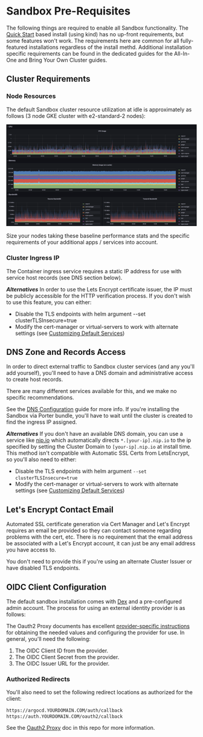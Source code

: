 # Sandbox Pre-Requisites

The following things are required to enable all Sandbox functionality. The [Quick Start](quick-start.md) based
install (using kind) has no up-front requirements, but some features won't work. The requirements here are common
for all fully-featured installations regardless of the install methd. Additional installation specific
requirements can be found in the dedicated guides for the All-In-One and Bring Your Own Cluster guides.

## Cluster Requirements

### Node Resources

The default Sandbox cluster resource utilization at idle is approximately as follows (3 node GKE cluster with e2-standard-2 nodes):

![Resource Utilization](../img/sandbox-resources.png)

Size your nodes taking these baseline performance stats and the specific requirements of your additional apps / services into account.


### Cluster Ingress IP

The Container ingress service requires a static IP address for use with service host records (see DNS section below).

***Alternatives***
In order to use the Lets Encrypt certificate issuer, the IP must be publicly accessible for the HTTP verification process.
If you don't wish to use this feature, you can either:

* Disable the TLS endpoints with helm argument --set clusterTLSInsecure=true
* Modify the cert-manager or virtual-servers to work with alternate settings (see [Customizing Default Services](customization/default-services.md))


## DNS Zone and Records Access

In order to direct external traffic to Sandbox cluster services (and any you'll add
yourself), you'll need to have a DNS domain and administrative access to create host records.

There are many different services available for this, and we make no specific recommendations.

See the [DNS Configuration](dns.md) guide for more info. If you're installing the Sandbox via Porter bundle,
you'll have to wait until the cluster is created to find the ingress IP assigned.

***Alternatives***
If you don't have an available DNS domain, you can use a service like [nip.io](https://nip.io) which automatically
directs `*.[your-ip].nip.io` to the ip specified by setting the Cluster Domain to `[your-ip].nip.io` at install time.
This method isn't compatible with Automatic SSL Certs from LetsEncrypt, so you'll also need to either:

* Disable the TLS endpoints with helm argument `--set clusterTLSInsecure=true`
* Modify the cert-manager or virtual-servers to work with alternate settings (see [Customizing Default Services](customization/default-services.md))

## Let's Encrypt Contact Email

Automated SSL certificate generation via Cert Manager and Let's Encrypt requires an
email be provided so they can contact someone regarding problems with the cert, etc.
There is no requirement that the email address be associated with a Let's Encrypt account, it
can just be any email address you have access to.

You don't need to provide this if you're using an alternate Cluster Issuer or have disabled TLS endpoints.

## OIDC Client Configuration

The default sandbox installation comes with [Dex](https://https://dexidp.io/) and a pre-configured admin account. The process for using an external
identity provider is as follows:

The Oauth2 Proxy documents has excellent [provider-specific instructions](https://oauth2-proxy.github.io/oauth2-proxy/docs/configuration/oauth_provider)
for obtaining the needed values and configuring the provider for use. In general, you'll need the following:

1. The OIDC Client ID from the provider.
2. The OIDC Client Secret from the provider.
3. The OIDC Issuer URL for the provider.

### Authorized Redirects

You'll also need to set the following redirect locations as authorized for the client:

```text
https://argocd.YOURDOMAIN.COM/auth/callback
https://auth.YOURDOMAIN.COM/oauth2/callback
```

See the [Oauth2 Proxy](https://github.com/clhain/sandbox/services/oauth-proxy/README.md) doc in this repo for more information.
